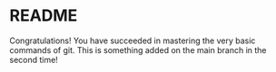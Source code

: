 # README
Congratulations! You have succeeded in mastering the very basic commands of git.
This is something added on the main branch in the second time!